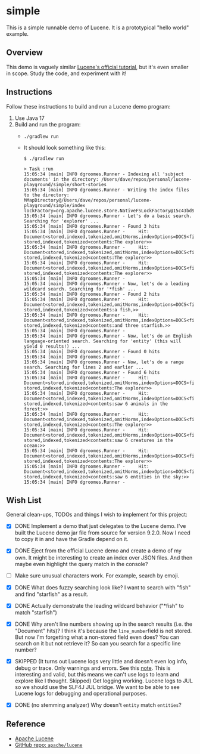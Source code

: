 # simple

This is a simple runnable demo of Lucene. It is a prototypical "hello world" example.


## Overview

This demo is vaguely similar [Lucene's official tutorial](https://lucene.apache.org/core/9_2_0/demo/index.html), but
it's even smaller in scope. Study the code, and experiment with it!


## Instructions

Follow these instructions to build and run a Lucene demo program:

1. Use Java 17
2. Build and run the program:
   * ```shell
     ./gradlew run
     ```
   * It should look something like this:
     ```text
     $ ./gradlew run
     
     > Task :run
     15:05:34 [main] INFO dgroomes.Runner - Indexing all 'subject documents' in the directory: /Users/dave/repos/personal/lucene-playground/simple/short-stories
     15:05:34 [main] INFO dgroomes.Runner - Writing the index files to the directory: MMapDirectory@/Users/dave/repos/personal/lucene-playground/simple/index lockFactory=org.apache.lucene.store.NativeFSLockFactory@15c43bd9
     15:05:34 [main] INFO dgroomes.Runner - Let's do a basic search. Searching for 'explorer' ...
     15:05:34 [main] INFO dgroomes.Runner - Found 3 hits
     15:05:34 [main] INFO dgroomes.Runner -     Hit: Document<stored,indexed,tokenized,omitNorms,indexOptions=DOCS<file_name:forest.txt> stored,indexed,tokenized<contents:The explorer>>
     15:05:34 [main] INFO dgroomes.Runner -     Hit: Document<stored,indexed,tokenized,omitNorms,indexOptions=DOCS<file_name:ocean.txt> stored,indexed,tokenized<contents:The explorer>>
     15:05:34 [main] INFO dgroomes.Runner -     Hit: Document<stored,indexed,tokenized,omitNorms,indexOptions=DOCS<file_name:sky.txt> stored,indexed,tokenized<contents:The explorer>>
     15:05:34 [main] INFO dgroomes.Runner -
     15:05:34 [main] INFO dgroomes.Runner - Now, let's do a leading wildcard search. Searching for '*fish' ...
     15:05:34 [main] INFO dgroomes.Runner - Found 2 hits
     15:05:34 [main] INFO dgroomes.Runner -     Hit: Document<stored,indexed,tokenized,omitNorms,indexOptions=DOCS<file_name:ocean.txt> stored,indexed,tokenized<contents:a fish,>>
     15:05:34 [main] INFO dgroomes.Runner -     Hit: Document<stored,indexed,tokenized,omitNorms,indexOptions=DOCS<file_name:ocean.txt> stored,indexed,tokenized<contents:and three starfish.>>
     15:05:34 [main] INFO dgroomes.Runner -
     15:05:34 [main] INFO dgroomes.Runner - Now, let's do an English language-oriented search. Searching for 'entity' (this will yield 0 results!) ...
     15:05:34 [main] INFO dgroomes.Runner - Found 0 hits
     15:05:34 [main] INFO dgroomes.Runner -
     15:05:34 [main] INFO dgroomes.Runner - Now, let's do a range search. Searching for lines 2 and earlier ...
     15:05:34 [main] INFO dgroomes.Runner - Found 6 hits
     15:05:34 [main] INFO dgroomes.Runner -     Hit: Document<stored,indexed,tokenized,omitNorms,indexOptions=DOCS<file_name:forest.txt> stored,indexed,tokenized<contents:The explorer>>
     15:05:34 [main] INFO dgroomes.Runner -     Hit: Document<stored,indexed,tokenized,omitNorms,indexOptions=DOCS<file_name:forest.txt> stored,indexed,tokenized<contents:saw 6 animals in the forest:>>
     15:05:34 [main] INFO dgroomes.Runner -     Hit: Document<stored,indexed,tokenized,omitNorms,indexOptions=DOCS<file_name:ocean.txt> stored,indexed,tokenized<contents:The explorer>>
     15:05:34 [main] INFO dgroomes.Runner -     Hit: Document<stored,indexed,tokenized,omitNorms,indexOptions=DOCS<file_name:ocean.txt> stored,indexed,tokenized<contents:saw 6 creatures in the ocean:>>
     15:05:34 [main] INFO dgroomes.Runner -     Hit: Document<stored,indexed,tokenized,omitNorms,indexOptions=DOCS<file_name:sky.txt> stored,indexed,tokenized<contents:The explorer>>
     15:05:34 [main] INFO dgroomes.Runner -     Hit: Document<stored,indexed,tokenized,omitNorms,indexOptions=DOCS<file_name:sky.txt> stored,indexed,tokenized<contents:saw 6 entities in the sky:>>
     15:05:34 [main] INFO dgroomes.Runner -
     ```


## Wish List

General clean-ups, TODOs and things I wish to implement for this project:

* [x] DONE Implement a demo that just delegates to the Lucene demo. I've built the Lucene demo jar file from source for
      version 9.2.0. Now I need to copy it in and have the Gradle depend on it.
* [x] DONE Eject from the official Lucene demo and create a demo of my own. It might be interesting to create an index over
      JSON files. And then maybe even highlight the query match in the console?
* [ ] Make sure unusual characters work. For example, search by emoji.
* [x] DONE What does fuzzy searching look like? I want to search with "fish" and find "starfish" as a result.
* [x] DONE Actually demonstrate the leading wildcard behavior ("*fish" to match "starfish")
* [x] DONE Why aren't line numbers showing up in the search results (i.e. the "Document" hits)? I think it's because the
      `line_number`field is not stored. But now I'm forgetting what a non-stored field even does? You can search on it
      but not retrieve it? So can you search for a specific line number?
* [x] SKIPPED (It turns out Lucene logs very little and doesn't even log info, debug or trace. Only warnings and errors.
  See this [note](https://issues.apache.org/jira/browse/LUCENE-10342). This is interesting and valid, but this means we
  can't use logs to learn and explore like I thought. Skipped) Get logging working. Lucene logs to JUL so we should use the SLF4J JUL bridge. We want to be able to see Lucene
  logs for debugging and operational purposes.
* [x] DONE (no stemming analyzer) Why doesn't `entity` match `entities`?


## Reference

* [Apache Lucene](https://lucene.apache.org)
* [GitHub repo: `apache/lucene`](https://github.com/apache/lucene)
